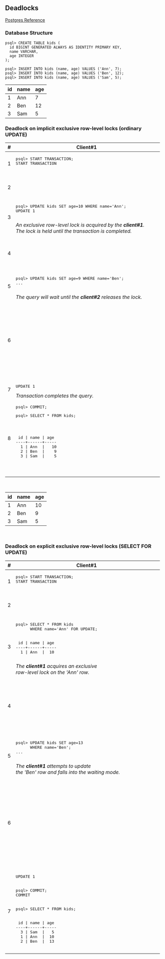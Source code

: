 
## Deadlocks

[Postgres Reference](https://www.postgresql.org/docs/9.1/explicit-locking.html)

### Database Structure

```
psql> CREATE TABLE kids (  
  id BIGINT GENERATED ALWAYS AS IDENTITY PRIMARY KEY,  
  name VARCHAR,  
  age INTEGER  
);

psql> INSERT INTO kids (name, age) VALUES ('Ann', 7);   
psql> INSERT INTO kids (name, age) VALUES ('Ben', 12);
psql> INSERT INTO kids (name, age) VALUES ('Sam', 5);
```

  
| id      | name | age |
| ----------- | ----------- | ----------- |
|1|Ann|7|
|2|Ben|12|  
|3|Sam|5| 
   

### Deadlock on implicit exclusive row-level locks (ordinary UPDATE)
   
   
<table>
  <thead>
    <th>#</th>
    <th>
&nbsp;&nbsp;&nbsp;&nbsp;&nbsp;&nbsp;&nbsp;&nbsp;&nbsp;&nbsp;&nbsp;&nbsp;&nbsp;&nbsp;&nbsp;&nbsp;&nbsp;&nbsp;&nbsp;&nbsp;&nbsp;&nbsp;&nbsp;&nbsp;&nbsp;&nbsp;&nbsp;&nbsp;&nbsp;&nbsp;&nbsp;&nbsp;&nbsp;&nbsp;&nbsp;&nbsp;&nbsp;&nbsp;&nbsp;&nbsp;&nbsp;&nbsp;&nbsp;&nbsp;&nbsp;&nbsp;Client#1&nbsp;&nbsp;&nbsp;&nbsp;&nbsp;&nbsp;&nbsp;&nbsp;&nbsp;&nbsp;&nbsp;&nbsp;&nbsp;&nbsp;&nbsp;&nbsp;&nbsp;&nbsp;&nbsp;&nbsp;&nbsp;&nbsp;&nbsp;&nbsp;&nbsp;&nbsp;&nbsp;&nbsp;&nbsp;&nbsp;&nbsp;&nbsp;&nbsp;&nbsp;&nbsp;&nbsp;&nbsp;&nbsp;&nbsp;&nbsp;&nbsp;&nbsp;&nbsp;&nbsp;&nbsp;&nbsp;
    </th>
    <th>       &nbsp;&nbsp;&nbsp;&nbsp;&nbsp;&nbsp;&nbsp;&nbsp;&nbsp;&nbsp;&nbsp;&nbsp;&nbsp;&nbsp;&nbsp;&nbsp;&nbsp;&nbsp;&nbsp;&nbsp;&nbsp;&nbsp;&nbsp;&nbsp;&nbsp;&nbsp;&nbsp;&nbsp;&nbsp;&nbsp;&nbsp;&nbsp;&nbsp;&nbsp;&nbsp;&nbsp;&nbsp;&nbsp;&nbsp;&nbsp;&nbsp;&nbsp;&nbsp;&nbsp;&nbsp;&nbsp;Client#2&nbsp;&nbsp;&nbsp;&nbsp;&nbsp;&nbsp;&nbsp;&nbsp;&nbsp;&nbsp;&nbsp;&nbsp;&nbsp;&nbsp;&nbsp;&nbsp;&nbsp;&nbsp;&nbsp;&nbsp;&nbsp;&nbsp;&nbsp;&nbsp;&nbsp;&nbsp;&nbsp;&nbsp;&nbsp;&nbsp;&nbsp;&nbsp;&nbsp;&nbsp;&nbsp;&nbsp;&nbsp;&nbsp;&nbsp;&nbsp;&nbsp;&nbsp;&nbsp;&nbsp;&nbsp;&nbsp;
    </th>
  </thead>
  <tbody>
    <tr>
      <td>1</td>
      <td>
        <pre>
psql> START TRANSACTION;
START TRANSACTION
        </pre>
      </td>
      <td></td>
    </tr>
    <tr>
      <td>2</td>
      <td></td>
      <td>
        <pre>
psql> START TRANSACTION;
START TRANSACTION
        </pre>
      </td>
    </tr>
    <tr>
      <td>3</td>
      <td>
        <pre>
psql> UPDATE kids SET age=10 WHERE name='Ann';
UPDATE 1
        </pre>
        <i>
          An exclusive row-level lock is acquired by the <b>client#1</b>.<br/>
          The lock is held until the transaction is completed.
        </i>
      </td>
      <td> </td>
    </tr>
    <tr>
      <td>4</td>
      <td></td>
      <td>
        <pre>
psql> UPDATE kids SET age=13 WHERE name='Ben';
UPDATE 1
        </pre>
        <i>
        An exclusive row-level lock is acquired by the <b>client#2</b>.<br />
        The lock is held until the transaction is completed.
        </i>
      </td>
    </tr>
    <tr>
      <td>5</td>
      <td>
        <pre>
psql> UPDATE kids SET age=9 WHERE name='Ben';
...
        </pre>
        <i>The query will wait until the <b>client#2</b> releases the lock.</i>
      </td>
      <td></td>
    </tr>
    <tr>
      <td>6</td>
      <td></td>
      <td>
        <pre>
psql> UPDATE kids SET age=5 WHERE name='Ann';

ERROR:  deadlock detected
DETAIL:  Process 37184 waits for ShareLock <br/>
on transaction 17500; blocked by process 37281.<br/>
Process 37281 waits for ShareLock on transaction 17501; <br/>
blocked by process 37184.
        </pre>
        <i>Circular wait situation: Postgres automatically detects <br/> 
        deadlocks and resolves them by aborting one of transactions, <br/>
        allowing the other to complete. </i>
      </td>
    </tr>
    <tr>
      <td>7</td>
      <td>
        <pre>UPDATE 1</pre>
        <i>Transaction completes the query.</i>
      </td>
      <td></td>
    </tr>
    <tr>
      <td>8</td>
      <td>
        <pre>psql> COMMIT;</pre>
        <pre>
psql> SELECT * FROM kids;
<p>
 id | name | age
----+------+-----
  1 | Ann  |   10
  2 | Ben  |    9
  3 | Sam  |    5
</p>
      </pre>
      </td>
      <td></td>
    </tr>
  </tbody>
</table>
<br>

| id      | name | age |
| ----------- | ----------- | ----------- |
|1|Ann|10|
|2|Ben|9|  
|3|Sam|5| 

<br>


### Deadlock on explicit exclusive row-level locks (SELECT FOR UPDATE)
   
   
<table>
  <thead>
    <th>#</th>
    <th>
&nbsp;&nbsp;&nbsp;&nbsp;&nbsp;&nbsp;&nbsp;&nbsp;&nbsp;&nbsp;&nbsp;&nbsp;&nbsp;&nbsp;&nbsp;&nbsp;&nbsp;&nbsp;&nbsp;&nbsp;&nbsp;&nbsp;&nbsp;&nbsp;&nbsp;&nbsp;&nbsp;&nbsp;&nbsp;&nbsp;&nbsp;&nbsp;&nbsp;&nbsp;&nbsp;&nbsp;&nbsp;&nbsp;&nbsp;&nbsp;&nbsp;&nbsp;&nbsp;&nbsp;&nbsp;&nbsp;Client#1&nbsp;&nbsp;&nbsp;&nbsp;&nbsp;&nbsp;&nbsp;&nbsp;&nbsp;&nbsp;&nbsp;&nbsp;&nbsp;&nbsp;&nbsp;&nbsp;&nbsp;&nbsp;&nbsp;&nbsp;&nbsp;&nbsp;&nbsp;&nbsp;&nbsp;&nbsp;&nbsp;&nbsp;&nbsp;&nbsp;&nbsp;&nbsp;&nbsp;&nbsp;&nbsp;&nbsp;&nbsp;&nbsp;&nbsp;&nbsp;&nbsp;&nbsp;&nbsp;&nbsp;&nbsp;&nbsp;
    </th>
    <th>       &nbsp;&nbsp;&nbsp;&nbsp;&nbsp;&nbsp;&nbsp;&nbsp;&nbsp;&nbsp;&nbsp;&nbsp;&nbsp;&nbsp;&nbsp;&nbsp;&nbsp;&nbsp;&nbsp;&nbsp;&nbsp;&nbsp;&nbsp;&nbsp;&nbsp;&nbsp;&nbsp;&nbsp;&nbsp;&nbsp;&nbsp;&nbsp;&nbsp;&nbsp;&nbsp;&nbsp;&nbsp;&nbsp;&nbsp;&nbsp;&nbsp;&nbsp;&nbsp;&nbsp;&nbsp;&nbsp;Client#2&nbsp;&nbsp;&nbsp;&nbsp;&nbsp;&nbsp;&nbsp;&nbsp;&nbsp;&nbsp;&nbsp;&nbsp;&nbsp;&nbsp;&nbsp;&nbsp;&nbsp;&nbsp;&nbsp;&nbsp;&nbsp;&nbsp;&nbsp;&nbsp;&nbsp;&nbsp;&nbsp;&nbsp;&nbsp;&nbsp;&nbsp;&nbsp;&nbsp;&nbsp;&nbsp;&nbsp;&nbsp;&nbsp;&nbsp;&nbsp;&nbsp;&nbsp;&nbsp;&nbsp;&nbsp;&nbsp;
    </th>
  </thead>
  <tbody>
    <tr>
      <td>1</td>
      <td>
        <pre>
psql> START TRANSACTION;
START TRANSACTION
        </pre>
      </td>
      <td></td>
    </tr>
    <tr>
      <td>2</td>
      <td></td>
      <td>
        <pre>
psql> START TRANSACTION;
START TRANSACTION
        </pre>
      </td>
    </tr>
    <tr>
      <td>3</td>
      <td>
        <pre>
psql> SELECT * FROM kids    
      WHERE name='Ann' FOR UPDATE;
<br>
 id | name | age
----+------+-----
  1 | Ann  |  10
        </pre>
        <i>The <b>client#1</b> acquires an exclusive <br />
          row-level lock on the 'Ann' row.</i>
      </td>
      <td></td>
    </tr>
    <tr>
      <td>4</td>
      <td></td>
      <td>
        <pre>
psql> SELECT * FROM kids    
      WHERE name='Ben' FOR UPDATE;
<br>
 id | name | age
----+------+-----
  2 | Ben  |   9
        </pre>
        <i>The <b>client#2</b> acquires an exclusive<br /> 
          row-level lock on the 'Ben' row.</i>
      </td>
    </tr>
    <tr>
      <td>5</td>
      <td>
        <pre>
psql> UPDATE kids SET age=13    
      WHERE name='Ben';
...
        </pre>
        <i>The <b>client#1</b> attempts to update<br />
          the 'Ben' row and falls into the waiting mode.</i>
      </td>
      <td></td>
    </tr>
    <tr>
      <td>6</td>
      <td></td>
      <td>
        <pre>
psql> UPDATE kids    
      SET age=14 WHERE name='Ann';
<br>
ERROR:  deadlock detected<br />
DETAIL:  Process 42439 waits for ShareLock  <br />  
on transaction 17685; blocked by process 84586.  <br />  
Process 84586 waits for ShareLock    <br />
on transaction 17686; blocked by process 42439.
        </pre>
        <i>The <b>client#2</b> attempts<br />
          to update the 'Ann' row. Postgres detects the deadlock<br />    
          and aborts the query, allowing the <b>client#1</b> to succeed.</i>
      </td>
    </tr>
    <tr>
      <td>7</td>
      <td>
        <pre>
UPDATE 1
<br>
psql> COMMIT;
COMMIT
<br>
psql> SELECT * FROM kids;
<br>
 id | name | age
----+------+-----
  3 | Sam  |   5
  1 | Ann  |  10
  2 | Ben  |  13
        </pre>
      </td>
      <td></td>
    </tr> 
  </tbody>
</table>


